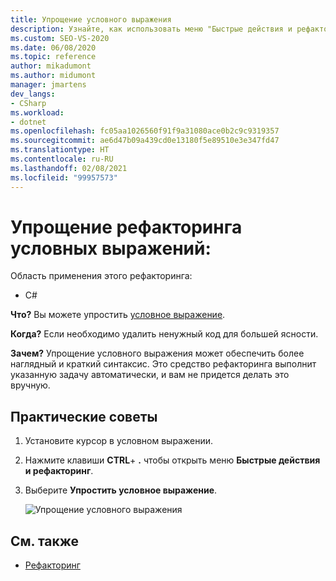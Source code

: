 ```yaml
---
title: Упрощение условного выражения
description: Узнайте, как использовать меню "Быстрые действия и рефакторинг" для упрощения условных выражений.
ms.custom: SEO-VS-2020
ms.date: 06/08/2020
ms.topic: reference
author: mikadumont
ms.author: midumont
manager: jmartens
dev_langs:
- CSharp
ms.workload:
- dotnet
ms.openlocfilehash: fc05aa1026560f91f9a31080ace0b2c9c9319357
ms.sourcegitcommit: ae6d47b09a439cd0e13180f5e89510e3e347fd47
ms.translationtype: HT
ms.contentlocale: ru-RU
ms.lasthandoff: 02/08/2021
ms.locfileid: "99957573"
---
```

# <a name="simplify-conditional-expression-refactoring"></a>Упрощение рефакторинга условных выражений:

Область применения этого рефакторинга:

- C#

**Что?** Вы можете упростить [условное выражение](/dotnet/csharp/language-reference/operators/conditional-operator).

**Когда?** Если необходимо удалить ненужный код для большей ясности.

**Зачем?** Упрощение условного выражения может обеспечить более наглядный и краткий синтаксис. Это средство рефакторинга выполнит указанную задачу автоматически, и вам не придется делать это вручную.

## <a name="how-to"></a>Практические советы

1. Установите курсор в условном выражении.

2. Нажмите клавиши **CTRL**+ **.** чтобы открыть меню **Быстрые действия и рефакторинг**.

3. Выберите **Упростить условное выражение**.

    ![Упрощение условного выражения](media/simplify-conditional-expression.png)

## <a name="see-also"></a>См. также

- [Рефакторинг](../refactoring-in-visual-studio.md)